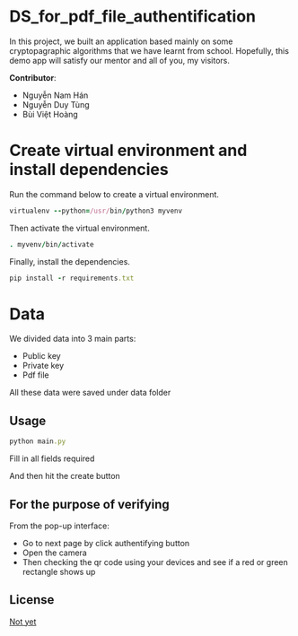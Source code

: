 # DS_for_pdf_file_authentification
In this project, we built an application based mainly on some cryptopagraphic algorithms that we have learnt from school.
Hopefully, this demo app will satisfy our mentor and all of you, my visitors.


**Contributor**:
- Nguyễn Nam Hán
- Nguyễn Duy Tùng 
- Bùi Việt Hoàng

# Create virtual environment and install dependencies
Run the command below to create a virtual environment.
```ruby
virtualenv --python=/usr/bin/python3 myvenv
```

Then activate the virtual environment.
```ruby
. myvenv/bin/activate
```

Finally, install the dependencies.
```ruby
pip install -r requirements.txt
```

# Data
We divided data into 3 main parts: 
- Public key
- Private key
- Pdf file

All these data were saved under data folder


## Usage
```ruby
python main.py
```
Fill in all fields required

And then hit the create button

## For the purpose of verifying
From the pop-up interface: 
- Go to next page by click authentifying button
- Open the camera
- Then checking the qr code using your devices and see if a red or green rectangle shows up

## License
[Not yet](https://en.wikipedia.org/wiki/MIT_License)
